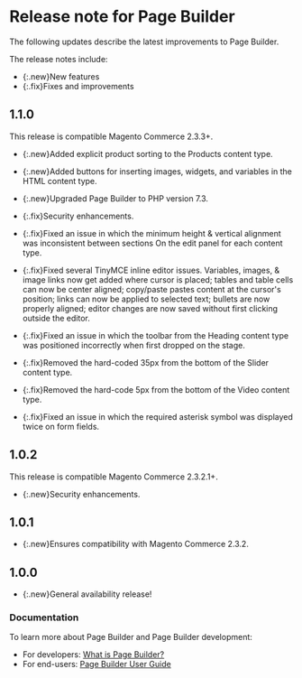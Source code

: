 # Release note for Page Builder

The following updates describe the latest improvements to Page Builder.

The release notes include:

- {:.new}New features
- {:.fix}Fixes and improvements

## 1.1.0

This release is compatible Magento Commerce 2.3.3+.

- {:.new}<!-- MC-15250 -->Added explicit product sorting to the Products content type.

- {:.new}<!-- MC-17823 -->Added buttons for inserting images, widgets, and variables in the HTML content type.

- {:.new}<!-- MC-1805 -->Upgraded Page Builder to PHP version 7.3.

- {:.fix}Security enhancements.

- {:.fix}<!-- MC-3880 -->Fixed an issue in which the minimum height & vertical alignment was inconsistent between sections On the edit panel for each content type.

- {:.fix}<!-- MC-4137 -->Fixed several TinyMCE inline editor issues. Variables, images, & image links now get added where cursor is placed; tables and table cells can now be center aligned; copy/paste pastes content at the cursor's position; links can now be applied to selected text; bullets are now properly aligned; editor changes are now saved without first clicking outside the editor.
 
- {:.fix}<!-- MC-14994 -->Fixed an issue in which the toolbar from the Heading content type was positioned incorrectly when first dropped on the stage.

- {:.fix}<!-- MC-15742 -->Removed the hard-coded 35px from the bottom of the Slider content type.

- {:.fix}<!-- MC-15812 -->Removed the hard-code 5px from the bottom of the Video content type.

- {:.fix}<!-- MC-16241 -->Fixed an issue in which the required asterisk symbol was displayed twice on form fields.

## 1.0.2
This release is compatible Magento Commerce 2.3.2.1+.

- {:.new}Security enhancements.

## 1.0.1

- {:.new}Ensures compatibility with Magento Commerce 2.3.2.

## 1.0.0

- {:.new}General availability release!

### Documentation

To learn more about Page Builder and Page Builder development:

- For developers: [What is Page Builder?](https://devdocs.magento.com/page-builder/docs/index.html)
- For end-users: [Page Builder User Guide](https://docs.magento.com/m2/ee/user_guide/cms/page-builder.html)
